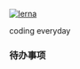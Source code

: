 [![lerna](https://img.shields.io/badge/maintained%20with-lerna-cc00ff.svg)](https://lerna.js.org/)

coding everyday

### 待办事项
